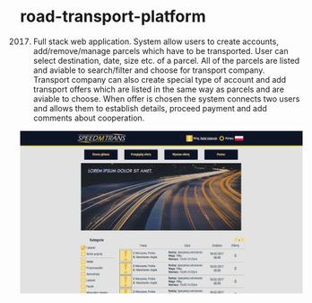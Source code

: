 # road-transport-platform
2017. Full stack web application. System allow users to create accounts, add/remove/manage parcels which have to be transported. User can select destination, date, size etc. of a parcel. All of the parcels are listed and aviable to search/filter and choose for transport company. Transport company can also create special type of account and add transport offers which are listed in the same way as parcels and are aviable to choose. When offer is chosen the system connects two users and allows them to establish details, proceed payment and add comments about cooperation.

![Website screen](https://github.com/r-adamski/road-transport-platform/blob/master/smt.png?raw=true)
